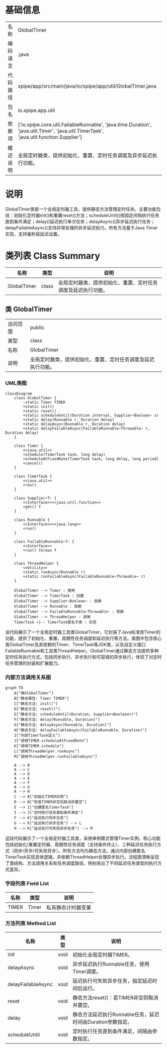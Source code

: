 # 基础信息

|      |      |
|------|------|
| 名称 | GlobalTimer |
| 编码语言 | .java |
| 代码路径 | xpipe/app/src/main/java/io/xpipe/app/util/GlobalTimer.java |
| 包名 | io.xpipe.app.util |
| 依赖项 | ['io.xpipe.core.util.FailableRunnable', 'java.time.Duration', 'java.util.Timer', 'java.util.TimerTask', 'java.util.function.Supplier'] |
| 概述说明 | 全局定时器类，提供初始化、重置、定时任务调度及异步延迟执行功能。 |

# 说明

GlobalTimer类是一个全局定时器工具，提供静态方法管理定时任务。主要功能包括：初始化定时器init()和重置reset()方法；scheduleUntil()按固定间隔执行任务直到条件满足；delay()延迟执行单次任务；delayAsync()异步延迟执行任务；delayFailableAsync()支持异常处理的异步延迟执行。所有方法基于Java Timer实现，支持毫秒级延迟设置。

# 类列表 Class Summary

| 名称   | 类型  | 说明 |
|-------|------|-------------|
| GlobalTimer | class | 全局定时器类，提供初始化、重置、定时任务调度及延迟执行功能。 |



## 类 GlobalTimer

|      |      |
|------|------|
| 访问范围 | public |
| 类型 | class |
| 名称 | GlobalTimer |
| 说明 | 全局定时器类，提供初始化、重置、定时任务调度及延迟执行功能。 |


### UML类图

```mermaid
classDiagram
    class GlobalTimer {
        -static Timer TIMER
        +static init()
        +static reset()
        +static scheduleUntil(Duration interval, Supplier~Boolean~ s)
        +static delay(Runnable r, Duration delay)
        +static delayAsync(Runnable r, Duration delay)
        +static delayFailableAsync(FailableRunnable~Throwable~ r, Duration delay)
    }

    class Timer {
        <<java.util>>
        +schedule(TimerTask task, long delay)
        +scheduleAtFixedRate(TimerTask task, long delay, long period)
        +cancel()
    }

    class TimerTask {
        <<java.util>>
        +run()
    }

    class Supplier~T~ {
        <<Interface>><<java.util.function>>
        +get() T
    }

    class Runnable {
        <<Interface>><<java.lang>>
        +run()
    }

    class FailableRunnable~T~ {
        <<Interface>>
        +run() throws T
    }

    class ThreadHelper {
        <<Utility>>
        +static runAsync(Runnable r)
        +static runFailableAsync(FailableRunnable~Throwable~ r)
    }

    GlobalTimer --> Timer : 使用
    GlobalTimer --> TimerTask : 创建
    GlobalTimer --> Supplier~Boolean~ : 依赖
    GlobalTimer --> Runnable : 依赖
    GlobalTimer --> FailableRunnable~Throwable~ : 依赖
    GlobalTimer --> ThreadHelper : 调用
    TimerTask <|-- TimerTask匿名子类 : 实现
```

该代码展示了一个全局定时器工具类GlobalTimer，它封装了Java标准库Timer的功能，提供了初始化、重置、周期性任务调度和延迟执行等方法。类图中包含核心类GlobalTimer及其依赖的Timer、TimerTask等JDK类，以及自定义接口FailableRunnable和工具类ThreadHelper。GlobalTimer通过静态方法提供多种定时任务执行方式，包括同步执行、异步执行和可容错的异步执行，体现了对定时任务管理的封装和扩展能力。


### 内部方法调用关系图

```mermaid
graph TD
    A["类GlobalTimer"]
    B["静态属性: Timer TIMER"]
    C["静态方法: init()"]
    D["静态方法: reset()"]
    E["静态方法: scheduleUntil(Duration, Supplier<Boolean>)"]
    F["静态方法: delay(Runnable, Duration)"]
    G["静态方法: delayAsync(Runnable, Duration)"]
    H["静态方法: delayFailableAsync(FailableRunnable, Duration)"]
    I["内部TimerTask定义"]
    J["调用TIMER.scheduleAtFixedRate"]
    K["调用TIMER.schedule"]
    L["调用ThreadHelper.runAsync"]
    M["调用ThreadHelper.runFailableAsync"]

    A --> B
    A --> C
    A --> D
    A --> E
    A --> F
    A --> G
    A --> H
    C --> B["初始化TIMER实例"]
    D --> B["检查TIMER非空后取消并置空"]
    E --> I["创建匿名TimerTask"]
    I --> J["定时执行任务直到条件满足"]
    F --> K["延迟执行同步任务"]
    G --> K["延迟执行异步任务"] --> L
    H --> K["延迟执行可失败异步任务"] --> M
```

这段代码展示了一个全局定时器工具类，采用单例模式管理Timer实例。核心功能包括初始化/重置定时器、周期性任务调度（支持条件终止）、三种延迟任务执行方式（同步/异步/可失败异步）。所有方法均为静态方法，通过内部创建匿名TimerTask实现具体逻辑，并依赖ThreadHelper处理异步执行。流程图清晰呈现了类结构、方法调用关系和任务调度路径，特别突出了不同延迟任务类型的执行方式差异。

### 字段列表 Field List

| 名称  | 类型  | 说明 |
|-------|-------|------|
| TIMER | Timer | 私有静态计时器变量 |

### 方法列表 Method List

| 名称  | 类型  | 说明 |
|-------|-------|------|
| init | void | 初始化全局定时器TIMER。 |
| delayAsync | void | 异步延迟执行Runnable任务，使用Timer调度。 |
| delayFailableAsync | void | 延迟执行可失败异步任务，指定延迟时间后运行。 |
| reset | void | 静态方法reset()：若TIMER非空则取消并置空。 |
| delay | void | 静态方法延迟执行Runnable任务，延迟时间由Duration参数指定。 |
| scheduleUntil | void | 定时执行任务直到条件满足，间隔由参数指定。 |




